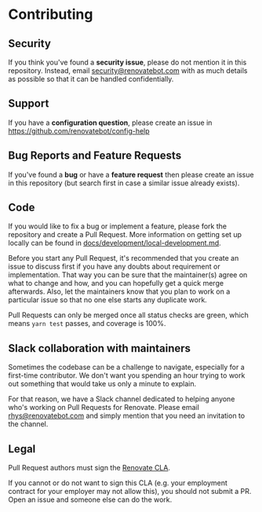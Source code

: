 # Contributing

## Security

If you think you've found a **security issue**, please do not mention it in this repository. Instead, email security@renovatebot.com with as much details as possible so that it can be handled confidentially.

## Support

If you have a **configuration question**, please create an issue in https://github.com/renovatebot/config-help

## Bug Reports and Feature Requests

If you've found a **bug** or have a **feature request** then please create an issue in this repository (but search first in case a similar issue already exists).

## Code

If you would like to fix a bug or implement a feature, please fork the repository and create a Pull Request. More information on getting set up locally can be found in [docs/development/local-development.md](https://github.com/renovatebot/renovate/blob/master/docs/development/local-development.md).

Before you start any Pull Request, it's recommended that you create an issue to discuss
first if you have any doubts about requirement or implementation. That way you can be sure that the maintainer(s)
agree on what to change and how, and you can hopefully get a quick merge
afterwards. Also, let the maintainers know that you plan to work on a particular issue so that no one else starts any duplicate work.

Pull Requests can only be merged once all status checks are green, which means `yarn test` passes, and coverage is 100%.

## Slack collaboration with maintainers

Sometimes the codebase can be a challenge to navigate, especially for a first-time contributor. We don't want you spending an hour trying to work out something that would take us only a minute to explain.

For that reason, we have a Slack channel dedicated to helping anyone who's working on Pull Requests for Renovate. Please email rhys@renovatebot.com and simply mention that you need an invitation to the channel.

## Legal

Pull Request authors must sign the [Renovate CLA](https://cla-assistant.io/renovateapp/renovate).

If you cannot or do not want to sign this CLA (e.g. your employment contract for your employer may not allow this), you should not submit a PR. Open an issue and someone else can do the work.
